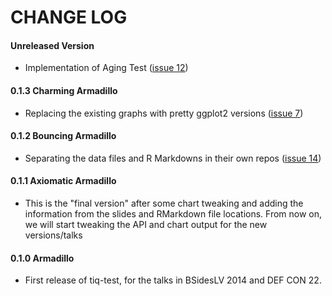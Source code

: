 CHANGE LOG
==========

#### Unreleased Version
* Implementation of Aging Test ([issue 12](https://github.com/mlsecproject/tiq-test/issues/12))

#### 0.1.3 Charming Armadillo
* Replacing the existing graphs with pretty ggplot2 versions ([issue 7](https://github.com/mlsecproject/tiq-test/issues/7))

#### 0.1.2 Bouncing Armadillo
* Separating the data files and R Markdowns in their own repos ([issue 14](https://github.com/mlsecproject/tiq-test/issues/14))

#### 0.1.1 Axiomatic Armadillo
* This is the "final version" after some chart tweaking and adding the information from the slides and RMarkdown file locations. From now on, we will start tweaking the API and chart output for the new versions/talks

#### 0.1.0 Armadillo
* First release of tiq-test, for the talks in BSidesLV 2014 and DEF CON 22.
